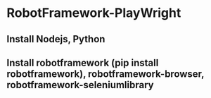 # RobotFramework-PlayWright

## Install Nodejs, Python

## Install robotframework (pip install robotframework), robotframework-browser, robotframework-seleniumlibrary
